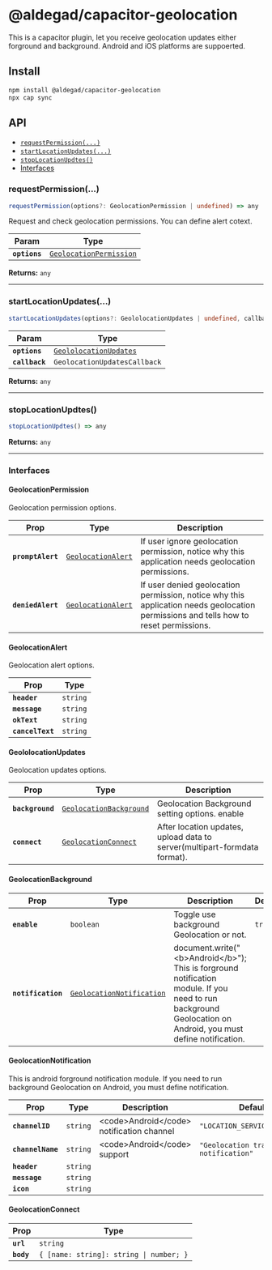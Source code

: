 # @aldegad/capacitor-geolocation

This is a capacitor plugin, let you receive geolocation updates either forground and background. Android and iOS platforms are suppoerted.

## Install

```bash
npm install @aldegad/capacitor-geolocation
npx cap sync
```

## API

<docgen-index>

* [`requestPermission(...)`](#requestpermission)
* [`startLocationUpdates(...)`](#startlocationupdates)
* [`stopLocationUpdtes()`](#stoplocationupdtes)
* [Interfaces](#interfaces)

</docgen-index>

<docgen-api>
<!--Update the source file JSDoc comments and rerun docgen to update the docs below-->

### requestPermission(...)

```typescript
requestPermission(options?: GeolocationPermission | undefined) => any
```

Request and check geolocation permissions. You can define alert cotext.

| Param         | Type                                                                    |
| ------------- | ----------------------------------------------------------------------- |
| **`options`** | <code><a href="#geolocationpermission">GeolocationPermission</a></code> |

**Returns:** <code>any</code>

--------------------


### startLocationUpdates(...)

```typescript
startLocationUpdates(options?: GeololocationUpdates | undefined, callback?: GeolocationUpdatesCallback | undefined) => any
```

| Param          | Type                                                                  |
| -------------- | --------------------------------------------------------------------- |
| **`options`**  | <code><a href="#geololocationupdates">GeololocationUpdates</a></code> |
| **`callback`** | <code>GeolocationUpdatesCallback</code>                               |

**Returns:** <code>any</code>

--------------------


### stopLocationUpdtes()

```typescript
stopLocationUpdtes() => any
```

**Returns:** <code>any</code>

--------------------


### Interfaces


#### GeolocationPermission

Geolocation permission options.

| Prop              | Type                                                          | Description                                                                                                                          |
| ----------------- | ------------------------------------------------------------- | ------------------------------------------------------------------------------------------------------------------------------------ |
| **`promptAlert`** | <code><a href="#geolocationalert">GeolocationAlert</a></code> | If user ignore geolocation permission, notice why this application needs geolocation permissions.                                    |
| **`deniedAlert`** | <code><a href="#geolocationalert">GeolocationAlert</a></code> | If user denied geolocation permission, notice why this application needs geolocation permissions and tells how to reset permissions. |


#### GeolocationAlert

Geolocation alert options.

| Prop             | Type                |
| ---------------- | ------------------- |
| **`header`**     | <code>string</code> |
| **`message`**    | <code>string</code> |
| **`okText`**     | <code>string</code> |
| **`cancelText`** | <code>string</code> |


#### GeololocationUpdates

Geolocation updates options.

| Prop             | Type                                                                    | Description                                                               |
| ---------------- | ----------------------------------------------------------------------- | ------------------------------------------------------------------------- |
| **`background`** | <code><a href="#geolocationbackground">GeolocationBackground</a></code> | Geolocation Background setting options. enable                            |
| **`connect`**    | <code><a href="#geolocationconnect">GeolocationConnect</a></code>       | After location updates, upload data to server(multipart-formdata format). |


#### GeolocationBackground

| Prop               | Type                                                                        | Description                                                                                                                                                              | Default           |
| ------------------ | --------------------------------------------------------------------------- | ------------------------------------------------------------------------------------------------------------------------------------------------------------------------ | ----------------- |
| **`enable`**       | <code>boolean</code>                                                        | Toggle use background Geolocation or not.                                                                                                                                | <code>true</code> |
| **`notification`** | <code><a href="#geolocationnotification">GeolocationNotification</a></code> | document.write("&lt;b&gt;Android&lt;/b&gt;"); This is forground notification module. If you need to run background Geolocation on Android, you must define notification. |                   |


#### GeolocationNotification

This is android forground notification module. If you need to run background Geolocation on Android, you must define notification.

| Prop              | Type                | Description                                           | Default                                          |
| ----------------- | ------------------- | ----------------------------------------------------- | ------------------------------------------------ |
| **`channelID`**   | <code>string</code> | &lt;code&gt;Android&lt;/code&gt; notification channel | <code>"LOCATION_SERVICE_CHANNEL"</code>          |
| **`channelName`** | <code>string</code> | &lt;code&gt;Android&lt;/code&gt; support              | <code>"Geolocation tracking notification"</code> |
| **`header`**      | <code>string</code> |                                                       |                                                  |
| **`message`**     | <code>string</code> |                                                       |                                                  |
| **`icon`**        | <code>string</code> |                                                       |                                                  |


#### GeolocationConnect

| Prop       | Type                                               |
| ---------- | -------------------------------------------------- |
| **`url`**  | <code>string</code>                                |
| **`body`** | <code>{ [name: string]: string \| number; }</code> |

</docgen-api>
